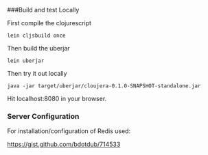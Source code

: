 ###Build and test Locally

First compile the clojurescript

`lein cljsbuild once`

Then build the uberjar

`lein uberjar`

Then try it out locally

`java -jar target/uberjar/cloujera-0.1.0-SNAPSHOT-standalone.jar`

Hit localhost:8080 in your browser.


### Server Configuration

For installation/configuration of Redis used:

https://gist.github.com/bdotdub/714533
